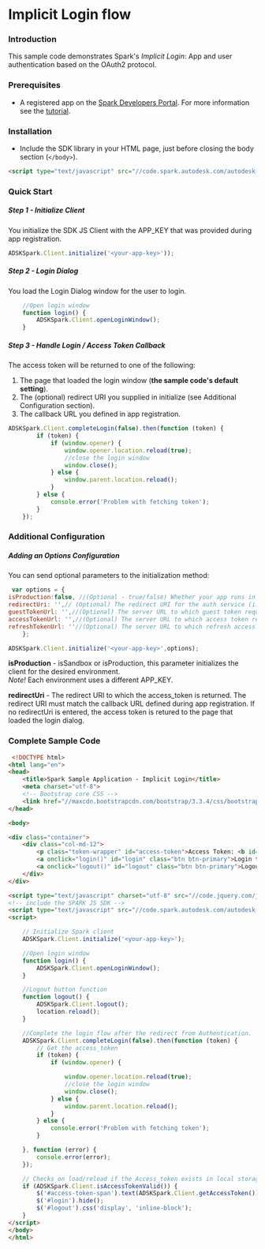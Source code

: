  Implicit Login flow
========================
### Introduction
This sample code demonstrates Spark's _Implicit Login_: App and user authentication based on the OAuth2 protocol.

### Prerequisites
* A registered app on the [Spark Developers Portal](https://spark.autodesk.com/developers). For more information see the [tutorial](https://spark.autodesk.com/developers/reference/introduction/tutorials/register-an-app).


### Installation
* Include the SDK library in your HTML page, just before closing the body section (`</body>`).

```HTML
<script type="text/javascript" src="//code.spark.autodesk.com/autodesk-spark-sdk.min.js"></script>
```


### Quick Start
##### Step 1 - Initialize Client
You initialize the SDK JS Client with the APP_KEY that was provided during app registration.

```JavaScript
ADSKSpark.Client.initialize('<your-app-key>'));
```

##### Step 2 - Login Dialog
You load the Login Dialog window for the user to login.

```JavaScript
	//Open login window
	function login() {
		ADSKSpark.Client.openLoginWindow();
	}
```

##### Step 3 - Handle Login / Access Token Callback
The access token will be returned to one of the following:<br>
1. The page that loaded the login window (<b>the sample code's default setting</b>).<br>
2. The (optional) redirect URI you supplied in initialize (see Additional Configuration section).<br>
3. The callback URL you defined in app registration.<br>

```JavaScript
ADSKSpark.Client.completeLogin(false).then(function (token) {
		if (token) {
			if (window.opener) {
				window.opener.location.reload(true);
				//close the login window
				window.close();
			} else {
				window.parent.location.reload();
			}
		} else {
			console.error('Problem with fetching token');
		}
	});
```

### Additional Configuration
##### Adding an Options Configuration
You can send optional parameters to the initialization method:

```JavaScript
 var options = {
isProduction:false, //(Optional - true/false) Whether your app runs in production or the sandbox test environment. The default is sandbox.
redirectUri: '',// (Optional) The redirect URI for the auth service (i.e. http://example.com/callback), in cases where it is different to the Callback URL you defined in the app registration screen.
guestTokenUrl: '',//(Optional) The server URL to which guest token requests will be directed, for example http://example.com/guest_token.
accessTokenUrl: '',//(Optional) The server URL to which access token requests will be directed, for example http://example.com/access_token.
refreshTokenUrl: ''//(Optional) The server URL to which refresh access token requests will be directed.
    };

ADSKSpark.Client.initialize('<your-app-key>',options);
```
<b>isProduction</b> - isSandbox or isProduction, this parameter initializes the client for the desired environment.<br>
<i>Note!</i>  Each environment uses a different APP_KEY.

<b>redirectUri</b> - The redirect URI to which the access_token is returned.
The redirect URI must match the callback URL defined during app registration.
If no redirectUri is entered, the access token is retured to the page that loaded the login dialog.

### Complete Sample Code
```HTML
 <!DOCTYPE html>
<html lang="en">
<head>
	<title>Spark Sample Application - Implicit Login</title>
	<meta charset="utf-8">
	<!-- Bootstrap core CSS -->
	<link href="//maxcdn.bootstrapcdn.com/bootstrap/3.3.4/css/bootstrap.min.css" rel="stylesheet">
</head>

<body>

<div class="container">
	<div class="col-md-12">
		<p class="token-wrapper" id="access-token">Access Token: <b id="access-token-span">none</b></p>
		<a onclick="login()" id="login" class="btn btn-primary">Login to Get an Access Token (Implicit)</a>
		<a onclick="logout()" id="logout" class="btn btn-primary">Logout</a>
	</div>
</div>

<script type="text/javascript" charset="utf-8" src="//code.jquery.com/jquery-2.1.3.min.js"></script>
<!-- include the SPARK JS SDK -->
<script type="text/javascript" src="//code.spark.autodesk.com/autodesk-spark-sdk.min.js"></script>
<script>

	// Initialize Spark client
	ADSKSpark.Client.initialize('<your-app-key>');

	//Open login window
	function login() {
		ADSKSpark.Client.openLoginWindow();
	}

	//Logout button function
	function logout() {
		ADSKSpark.Client.logout();
		location.reload();
	}

	//Complete the login flow after the redirect from Authentication.
	ADSKSpark.Client.completeLogin(false).then(function (token) {
		// Get the access_token
		if (token) {
			if (window.opener) {

				window.opener.location.reload(true);
				//close the login window
				window.close();
			} else {
				window.parent.location.reload();
			}
		} else {
			console.error('Problem with fetching token');
		}

	}, function (error) {
		console.error(error);
	});

	// Checks on load/reload if the Access_token exists in local storage.
	if (ADSKSpark.Client.isAccessTokenValid()) {
		$('#access-token-span').text(ADSKSpark.Client.getAccessToken());
		$('#login').hide();
		$('#logout').css('display', 'inline-block');
	}
</script>
</body>
</html>
```
